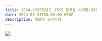 ```yaml
---
title: 2024-2025학년도 1학기 등록을 시작합니다!
date: 2024-07-31T00:03:00.000Z
description: 새로운 공지사항
---
```

![](/img/국문-학생등록-및-모집-특활반-포함-성-김대건-한국학교-.png)
